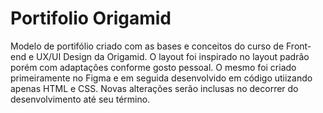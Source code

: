 # Portifolio Origamid
Modelo de portifólio criado com as bases e conceitos do curso de Front-end e UX/UI Design da Origamid. O layout foi inspirado no layout padrão porém com adaptações conforme gosto pessoal. O mesmo foi criado primeiramente no Figma e em seguida desenvolvido em código utiizando apenas HTML e CSS.
Novas alterações serão inclusas no decorrer do desenvolvimento até seu término.
